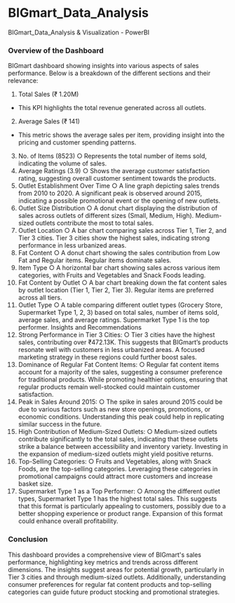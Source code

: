 # BIGmart_Data_Analysis
BIGmart_Data_Analysis &amp; Visualization - PowerBI

### Overview of the Dashboard
BIGmart dashboard showing insights into various aspects of sales performance. Below is a breakdown of the different sections and their relevance:

1.	Total Sales (₹ 1.20M)
- This KPI highlights the total revenue generated across all outlets.
2.	Average Sales (₹ 141)
-	This metric shows the average sales per item, providing insight into the pricing and customer spending patterns.
3.	No. of Items (8523)
○	Represents the total number of items sold, indicating the volume of sales.
4.	Average Ratings (3.9)
○	Shows the average customer satisfaction rating, suggesting overall customer sentiment towards the products.
5.	Outlet Establishment Over Time
○	A line graph depicting sales trends from 2010 to 2020. A significant peak is observed around 2015, indicating a possible promotional event or the opening of new outlets.
6.	Outlet Size Distribution
○	A donut chart displaying the distribution of sales across outlets of different sizes (Small, Medium, High). Medium-sized outlets contribute the most to total sales.
7.	Outlet Location
○	A bar chart comparing sales across Tier 1, Tier 2, and Tier 3 cities. Tier 3 cities show the highest sales, indicating strong performance in less urbanized areas.
8.	Fat Content
○	A donut chart showing the sales contribution from Low Fat and Regular items. Regular items dominate sales.
9.	Item Type
○	A horizontal bar chart showing sales across various item categories, with Fruits and Vegetables and Snack Foods leading.
10.	Fat Content by Outlet
○	A bar chart breaking down the fat content sales by outlet location (Tier 1, Tier 2, Tier 3). Regular items are preferred across all tiers.
11.	Outlet Type
○	A table comparing different outlet types (Grocery Store, Supermarket Type 1, 2, 3) based on total sales, number of items sold, average sales, and average ratings. Supermarket Type 1 is the top performer.
Insights and Recommendations
1.	Strong Performance in Tier 3 Cities:
○	Tier 3 cities have the highest sales, contributing over ₹472.13K. This suggests that BIGmart’s products resonate well with customers in less urbanized areas. A focused marketing strategy in these regions could further boost sales.
2.	Dominance of Regular Fat Content Items:
○	Regular fat content items account for a majority of the sales, suggesting a consumer preference for traditional products. While promoting healthier options, ensuring that regular products remain well-stocked could maintain customer satisfaction.
3.	Peak in Sales Around 2015:
○	The spike in sales around 2015 could be due to various factors such as new store openings, promotions, or economic conditions. Understanding this peak could help in replicating similar success in the future.
4.	High Contribution of Medium-Sized Outlets:
○	Medium-sized outlets contribute significantly to the total sales, indicating that these outlets strike a balance between accessibility and inventory variety. Investing in the expansion of medium-sized outlets might yield positive returns.
5.	Top-Selling Categories:
○	Fruits and Vegetables, along with Snack Foods, are the top-selling categories. Leveraging these categories in promotional campaigns could attract more customers and increase basket size.
6.	Supermarket Type 1 as a Top Performer:
○	Among the different outlet types, Supermarket Type 1 has the highest total sales. This suggests that this format is particularly appealing to customers, possibly due to a better shopping experience or product range. Expansion of this format could enhance overall profitability.

### Conclusion
This dashboard provides a comprehensive view of BIGmart's sales performance, highlighting key metrics and trends across different dimensions. The insights suggest areas for potential growth, particularly in Tier 3 cities and through medium-sized outlets. Additionally, understanding consumer preferences for regular fat content products and top-selling categories can guide future product stocking and promotional strategies.
